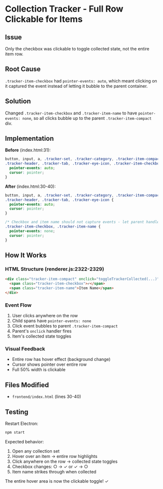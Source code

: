 # Collection Tracker - Full Row Clickable for Items

## Issue
Only the checkbox was clickable to toggle collected state, not the entire item row.

## Root Cause
`.tracker-item-checkbox` had `pointer-events: auto`, which meant clicking on it captured the event instead of letting it bubble to the parent container.

## Solution
Changed `.tracker-item-checkbox` and `.tracker-item-name` to have `pointer-events: none`, so all clicks bubble up to the parent `.tracker-item-compact` div.

## Implementation

**Before** (index.html:31):
```css
button, input, a, .tracker-set, .tracker-category, .tracker-item-compact,
.tracker-header, .tracker-tab, .tracker-eye-icon, .tracker-item-checkbox {
  pointer-events: auto;
  cursor: pointer;
}
```

**After** (index.html:30-40):
```css
button, input, a, .tracker-set, .tracker-category, .tracker-item-compact,
.tracker-header, .tracker-tab, .tracker-eye-icon {
  pointer-events: auto;
  cursor: pointer;
}

/* Checkbox and item name should not capture events - let parent handle */
.tracker-item-checkbox, .tracker-item-name {
  pointer-events: none;
  cursor: pointer;
}
```

## How It Works

### HTML Structure (renderer.js:2322-2329)
```html
<div class="tracker-item-compact" onclick="toggleTrackerCollected(...)">
  <span class="tracker-item-checkbox">✓</span>
  <span class="tracker-item-name">Item Name</span>
</div>
```

### Event Flow
1. User clicks anywhere on the row
2. Child spans have `pointer-events: none`
3. Click event bubbles to parent `.tracker-item-compact`
4. Parent's `onclick` handler fires
5. Item's collected state toggles

### Visual Feedback
- Entire row has hover effect (background change)
- Cursor shows pointer over entire row
- Full 50% width is clickable

## Files Modified

- `frontend/index.html` (lines 30-40)

## Testing

Restart Electron:
```bash
npm start
```

Expected behavior:
1. Open any collection set
2. Hover over an item → entire row highlights
3. Click anywhere on the row → collected state toggles
4. Checkbox changes: ○ → ✓ or ✓ → ○
5. Item name strikes through when collected

The entire hover area is now the clickable toggle! ✓
